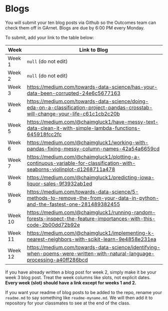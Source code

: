 # Blogs

You will submit your ten blog posts via Github so the Outcomes team can check them off in GArnet. Blogs are due by 6:00 PM every Monday.

To submit, add your link to the table below:

| Week          | Link to Blog 				 	|
| ------------- | ------------------------------|
| Week 1        | `null` (do not edit)			|
| Week 2        | `null` (do not edit)			|
| Week 3        | https://medium.com/towards-data-science/has-your-data-been-corrupted-24e6c5677163  				|
| Week 4        | https://medium.com/towards-data-science/doing-eda-on-a-classification-project-pandas-crosstab-will-change-your-life-c61c1cb2c20b  				|
| Week 5        | https://medium.com/@chaimgluck1/have-messy-text-data-clean-it-with-simple-lambda-functions-645918fcc2fc  				|
| Week 6        | https://medium.com/@chaimgluck1/working-with-pandas-fixing-messy-column-names-42a54a6659cd					|
| Week 7        | https://medium.com/@chaimgluck1/plotting-a-continuous-variable-for-classification-with-seaborns-violinplot-d1268711a478				|
| Week 8        | https://medium.com/@chaimgluck1/predicting-iowa-liquor-sales-9f3932ab1ed					|
| Week 9        | https://medium.com/towards-data-science/5-methods-to-remove-the-from-your-data-in-python-and-the-fastest-one-281489382455					|
| Week 10       | https://medium.com/@chaimgluck1/running-random-forests-inspect-the-feature-importances-with-this-code-2b00dd72b92e					|
| Week 11       | https://medium.com/@chaimgluck1/implementing-k-nearest-neighbors-with-scikit-learn-9e4858e231ea					|
| Week 12       | https://medium.com/towards-data-science/identifying-when-poems-were-written-with-natural-language-processing-a40ff286bcd				|

If you have already written a blog post for week 2, simply make it be your week 3 blog post. Treat the week columns like slots, not explicit dates. **Every week (slot) should have a link except for weeks 1 and 2.**

If you want your readme of blog posts to be added to the repo, rename your `readme.md` to say something like `readme-myname.md`. We will then add it to repository for your classmates to see at the end of the class.
